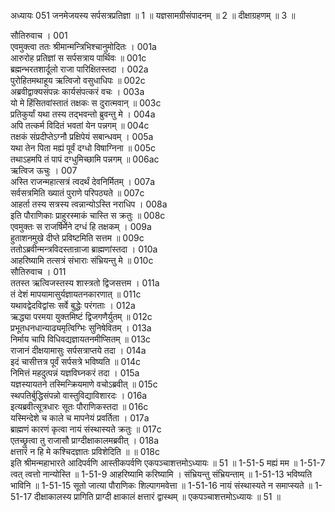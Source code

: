 अध्यायः 051
जनमेजयस्य सर्पसत्रप्रतिज्ञा ॥ 1 ॥ यज्ञसामग्रीसंपादनम् ॥ 2 ॥ दीक्षाग्रहणम् ॥ 3 ॥ 

सौतिरुवाच । 	001  
एवमुक्त्वा ततः श्रीमान्मन्त्रिभिश्चानुमोदितः ।	001a  
आरुरोह प्रतिज्ञां स सर्पसत्राय पार्थिवः ॥	001c  
ब्रह्मन्भरतशार्दूलो राजा पारिक्षितस्तदा ।	002a  
पुरोहितमथाहूय ऋत्विजो वसुधाधिपः ॥	002c  
अब्रवीद्वाक्यसंपन्नः कार्यसंपत्करं वचः ।	003a  
यो मे हिंसितवांस्तातं तक्षकः स दुरात्मवान् ॥	003c  
प्रतिकुर्यां यथा तस्य तद्भवन्तो ब्रुवन्तु मे ।	004a  
अपि तत्कर्म विदितं भवतां येन पन्नगम् ॥	004c  
तक्षकं संप्रदीप्तेऽग्नौ प्रक्षिपेयं सबान्धवम् ।	005a  
यथा तेन पिता मह्यं पूर्वं दग्धो विषाग्निना ॥	005c  
तथाऽहमपि तं पापं दग्धुमिच्छामि पन्नगम् ॥ 	006ac  
ऋत्विज ऊचुः । 	007  
अस्ति राजन्महात्सत्रं त्वदर्थं देवनिर्मितम् ।	007a  
सर्वसत्रमिति ख्यातं पुराणे परिपठ्यते ॥	007c  
आहर्ता तस्य सत्रस्य त्वन्नान्योऽस्ति नराधिप ।	008a  
इति पौराणिकाः प्राहुरस्माकं चास्ति स क्रतुः ॥	008c  
एवमुक्तः स राजर्षिर्मेने दग्धं हि तक्षकम् ।	009a  
हुताशनमुखे दीप्ते प्रविष्टमिति सत्तम ॥	009c  
ततोऽब्रवीन्मन्त्रविदस्तान्राजा ब्राह्मणांस्तदा ।	010a  
आहरिष्यामि तत्सत्रं संभाराः संभ्रियन्तु मे ॥	010c  
सौतिरुवाच । 	011  
ततस्त ऋत्विजस्तस्य शास्त्रतो द्विजसत्तम ।	011a  
तं देशं मापयामासुर्यज्ञायतनकारणात् ॥	011c  
यथावद्वेदविद्वांसः सर्वे बुद्धेः परंगताः ।	012a  
ऋद्ध्या परमया युक्तमिष्टं द्विजगणैर्युतम् ॥	012c  
प्रभूतधनधान्याढ्यमृत्विग्भिः सुनिषेवितम् ।	013a  
निर्माय चापि विधिवद्यज्ञायतनमीप्सितम् ॥	013c  
राजानं दीक्षयामासुः सर्पसत्राप्तये तदा ।	014a  
इदं चासीत्तत्र पूर्वं सर्पसत्रे भविष्यति ॥	014c  
निमित्तं महदुत्पन्नं यज्ञविघ्नकरं तदा ।	015a  
यज्ञस्यायतने तस्मिन्क्रियमाणे वचोऽब्रवीत् ॥	015c  
स्थपतिर्बुद्धिसंपन्नो वास्तुविद्याविशारदः ।	016a  
इत्यब्रवीत्सूत्रधारः सूतः पौराणिकस्तदा ॥	016c  
यस्मिन्देशे च काले च मापनेयं प्रवर्तिता ।	017a  
ब्राह्मणं कारणं कृत्वा नायं संस्थास्यते क्रतुः ॥	017c  
एतच्छ्रुत्वा तु राजासौ प्राग्दीक्षाकालमब्रवीत् ।	018a  
क्षत्तारं न हि मे कश्चिदज्ञातः प्रविशेदिति ॥ ॥	018c  
इति श्रीमन्महाभारते आदिपर्वणि आस्तीकपर्वणि एकपञ्चाशत्तमोऽध्यायः ॥ 51 ॥ 
1-51-5 मह्यं मम ॥ 1-51-7 त्वत् त्वत्तो नान्योस्ति ॥ 1-51-9 आहरिष्यामि करिष्यामि । संभ्रियन्तु संभ्रियन्ताम् ॥ 1-51-13 भविष्यति भाविनि ॥ 1-51-15 सूतो जात्या पौराणिकः शिल्पागमवेत्ता ॥ 1-51-16 नायं संस्थास्यते न समाप्स्यते ॥ 1-51-17 दीक्षाकालस्य प्रागिति प्राग्दी क्षाकालं क्षत्तारं द्वास्थम् ॥ एकपञ्चाशत्तमोऽध्यायः ॥ 51 ॥
